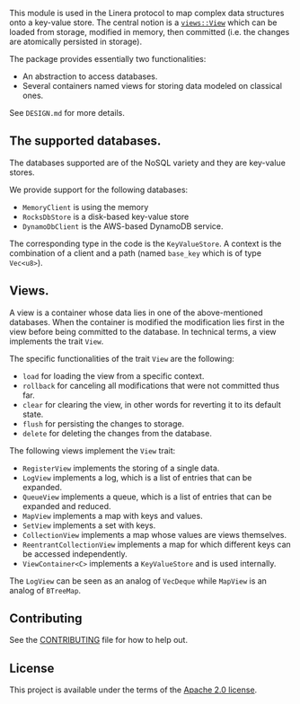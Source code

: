 <!-- cargo-rdme start -->

This module is used in the Linera protocol to map complex data structures onto a
key-value store. The central notion is a [`views::View`](https://docs.rs/linera-views/latest/linera_views/views/trait.View.html) which can
be loaded from storage, modified in memory, then committed (i.e. the changes are
atomically persisted in storage).

The package provides essentially two functionalities:
* An abstraction to access databases.
* Several containers named views for storing data modeled on classical ones.

See `DESIGN.md` for more details.

## The supported databases.

The databases supported are of the NoSQL variety and they are key-value stores.

We provide support for the following databases:
* `MemoryClient` is using the memory
* `RocksDbStore` is a disk-based key-value store
* `DynamoDbClient` is the AWS-based DynamoDB service.

The corresponding type in the code is the `KeyValueStore`.
A context is the combination of a client and a path (named `base_key` which is
of type `Vec<u8>`).

## Views.

A view is a container whose data lies in one of the above-mentioned databases.
When the container is modified the modification lies first in the view before
being committed to the database. In technical terms, a view implements the trait `View`.

The specific functionalities of the trait `View` are the following:
* `load` for loading the view from a specific context.
* `rollback` for canceling all modifications that were not committed thus far.
* `clear` for clearing the view, in other words for reverting it to its default state.
* `flush` for persisting the changes to storage.
* `delete` for deleting the changes from the database.

The following views implement the `View` trait:
* `RegisterView` implements the storing of a single data.
* `LogView` implements a log, which is a list of entries that can be expanded.
* `QueueView` implements a queue, which is a list of entries that can be expanded and reduced.
* `MapView` implements a map with keys and values.
* `SetView` implements a set with keys.
* `CollectionView` implements a map whose values are views themselves.
* `ReentrantCollectionView` implements a map for which different keys can be accessed independently.
* `ViewContainer<C>` implements a `KeyValueStore` and is used internally.

The `LogView` can be seen as an analog of `VecDeque` while `MapView` is an analog of `BTreeMap`.

<!-- cargo-rdme end -->

## Contributing

See the [CONTRIBUTING](../CONTRIBUTING.md) file for how to help out.

## License

This project is available under the terms of the [Apache 2.0 license](../LICENSE).
